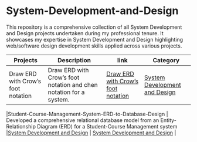 # System-Development-and-Design
This repository is a comprehensive collection of all System Development and Design projects undertaken during my professional tenure. It showcases my expertise in System Development and Design
 highlighting web/software design development skills applied across various projects.

| Projects  | Description | link | Category |
| ------------- | ------------- |------------- |------------- |
|Draw ERD with Crow’s foot notation  | Draw ERD with Crow’s foot notation and chen notation for a system.  | [Draw ERD with Crow’s foot notation](https://github.com/maeshakib/ERD-Crow-s-foot-notation) |  [System Development and Design](https://github.com/maeshakib/System-Development-and-Design)  |

|Student-Course-Management-System-ERD-to-Database-Design  |  Developed a comprehensive relational database model from an Entity-Relationship Diagram (ERD) for a Student-Course Management system  |[System Development and Design](https://github.com/maeshakib/System-Development-and-Design) |  [System Development and Design](https://github.com/maeshakib/System-Development-and-Design)  |
 
